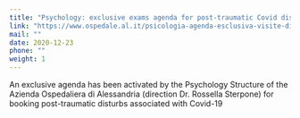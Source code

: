 ```yaml
---
title: "Psychology: exclusive exams agenda for post-traumatic Covid disturbs"
link: "https://www.ospedale.al.it/psicologia-agenda-esclusiva-visite-disturbi-post-traumatici-covid/"
mail: ""
date: 2020-12-23
phone: ""
weight: 1
---
```


An exclusive agenda has been activated by the Psychology Structure of the Azienda Ospedaliera di Alessandria (direction Dr. Rossella Sterpone) for booking post-traumatic disturbs associated with Covid-19